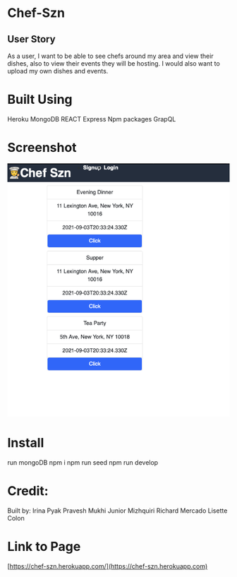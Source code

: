 # Chef-Szn

## User Story

 As a user, I want to be able to see chefs around my area and view their dishes, also to view their events they will be hosting. I would also want to upload my own dishes and events.

# Built Using

 Heroku
 MongoDB
 REACT
 Express
 Npm packages
 GrapQL

# Screenshot

![Screenshot](./client/public/images/Chef.png)

# Install
 
 run mongoDB
 npm i
 npm run seed
 npm run develop

# Credit:

 Built by:
 Irina Pyak
 Pravesh Mukhi
 Junior Mizhquiri
 Richard Mercado
 Lisette Colon

 # Link to Page

 [https://chef-szn.herokuapp.com/](https://chef-szn.herokuapp.com)